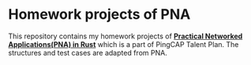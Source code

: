 # Homework projects of PNA

This repository contains my homework projects of **[Practical Networked Applications(PNA) in Rust](https://github.com/pingcap/talent-plan/tree/master/rust)** which is a part of PingCAP Talent Plan. The structures and test cases are adapted from PNA.
